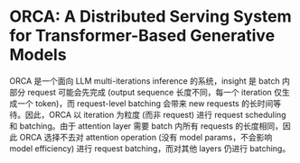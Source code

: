 # ORCA: A Distributed Serving System for Transformer-Based Generative Models

ORCA 是一个面向 LLM multi-iterations inference 的系统，insight 是 batch 内部分 request 可能会先完成 (output sequence 长度不同，每一个 iteration 仅生成一个 token)，而 request-level batching 会带来 new requests 的长时间等待。因此，ORCA 以 iteration 为粒度 (而非 request) 进行 request scheduling 和 batching。由于 attention layer 需要 batch 内所有 requests 的长度相同，因此 ORCA 选择不去对 attention operation (没有 model params，不会影响 model efficiency) 进行 request batching，而对其他 layers 仍进行 batching。
